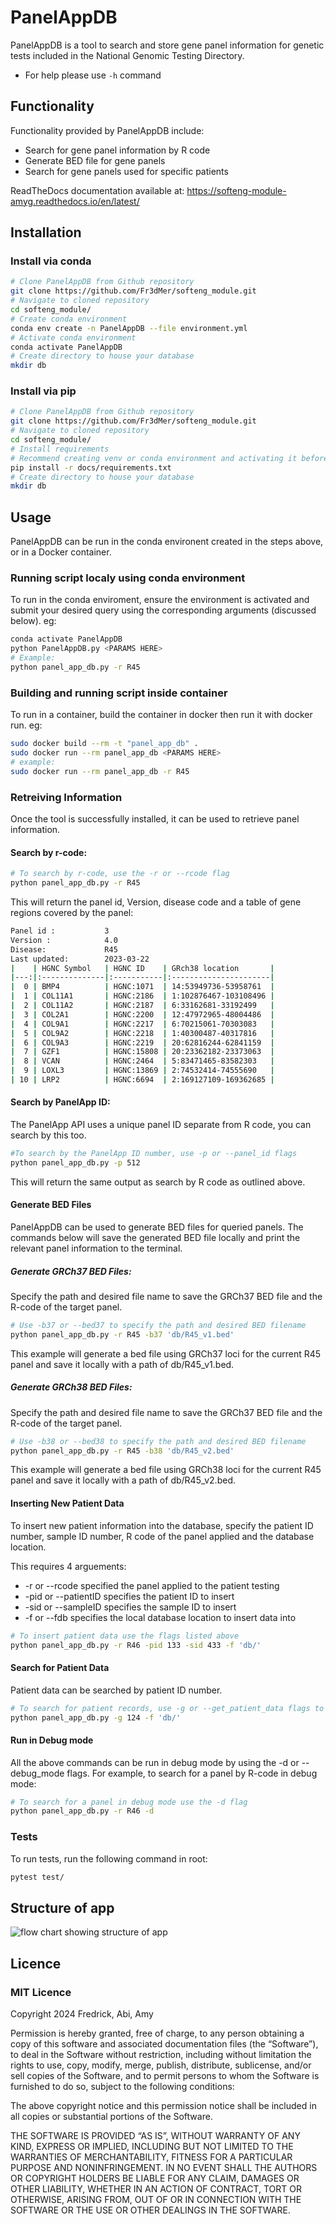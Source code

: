 PanelAppDB
============

PanelAppDB is a tool to search and store gene panel information for genetic tests included in the National Genomic Testing Directory.

- For help please use `-h` command

## Functionality
Functionality provided by PanelAppDB include:
- Search for gene panel information by R code
- Generate BED file for gene panels
- Search for gene panels used for specific patients

ReadTheDocs documentation available at: https://softeng-module-amyg.readthedocs.io/en/latest/

## Installation

### Install via conda
```bash
# Clone PanelAppDB from Github repository
git clone https://github.com/Fr3dMer/softeng_module.git
# Navigate to cloned repository
cd softeng_module/
# Create conda environment
conda env create -n PanelAppDB --file environment.yml
# Activate conda environment
conda activate PanelAppDB
# Create directory to house your database
mkdir db
```

### Install via pip 
```bash
# Clone PanelAppDB from Github repository
git clone https://github.com/Fr3dMer/softeng_module.git
# Navigate to cloned repository
cd softeng_module/
# Install requirements
# Recommend creating venv or conda environment and activating it before carrying out this step
pip install -r docs/requirements.txt
# Create directory to house your database
mkdir db
```

## Usage
PanelAppDB can be run in the conda environent created in the steps above, or in a Docker container.

### Running script localy using conda environment
To run in the conda enviroment, ensure the environment is activated and submit your desired query using the corresponding arguments (discussed below).
eg:
```bash
conda activate PanelAppDB
python PanelAppDB.py <PARAMS HERE>
# Example:
python panel_app_db.py -r R45
```

### Building and running script inside container 
To run in a container, build the container in docker then run it with docker run.
eg:
```bash
sudo docker build --rm -t "panel_app_db" .
sudo docker run --rm panel_app_db <PARAMS HERE>
# example:
sudo docker run --rm panel_app_db -r R45 
```

### Retreiving Information

Once the tool is successfully installed, it can be used to retrieve panel information.

#### Search by r-code:
```bash
# To search by r-code, use the -r or --rcode flag
python panel_app_db.py -r R45
```

This will return the panel id, Version, disease code and a table of gene regions covered by the panel:
```bash
Panel id :           3
Version :            4.0
Disease:             R45
Last updated:        2023-03-22
|    | HGNC Symbol   | HGNC ID    | GRch38 location       |
|---:|:--------------|:-----------|:----------------------|
|  0 | BMP4          | HGNC:1071  | 14:53949736-53958761  |
|  1 | COL11A1       | HGNC:2186  | 1:102876467-103108496 |
|  2 | COL11A2       | HGNC:2187  | 6:33162681-33192499   |
|  3 | COL2A1        | HGNC:2200  | 12:47972965-48004486  |
|  4 | COL9A1        | HGNC:2217  | 6:70215061-70303083   |
|  5 | COL9A2        | HGNC:2218  | 1:40300487-40317816   |
|  6 | COL9A3        | HGNC:2219  | 20:62816244-62841159  |
|  7 | GZF1          | HGNC:15808 | 20:23362182-23373063  |
|  8 | VCAN          | HGNC:2464  | 5:83471465-83582303   |
|  9 | LOXL3         | HGNC:13869 | 2:74532414-74555690   |
| 10 | LRP2          | HGNC:6694  | 2:169127109-169362685 |
```

#### Search by PanelApp ID:
The PanelApp API uses a unique panel ID separate from R code, you can search by this too.
```bash
#To search by the PanelApp ID number, use -p or --panel_id flags
python panel_app_db.py -p 512
```
This will return the same output as search by R code as outlined above.

#### Generate BED Files
PanelAppDB can be used to generate BED files for queried panels.
The commands below will save the generated BED file locally and print the relevant panel information to the terminal.

##### Generate GRCh37 BED Files:
Specify the path and desired file name to save the GRCh37 BED file and the R-code of the target panel.
```bash
# Use -b37 or --bed37 to specify the path and desired BED filename
python panel_app_db.py -r R45 -b37 'db/R45_v1.bed'
```
This example will generate a bed file using GRCh37 loci for the current R45 panel and save it locally with a path of db/R45_v1.bed.

##### Generate GRCh38 BED Files:
Specify the path and desired file name to save the GRCh37 BED file and the R-code of the target panel.
```bash
# Use -b38 or --bed38 to specify the path and desired BED filename
python panel_app_db.py -r R45 -b38 'db/R45_v2.bed'
```
This example will generate a bed file using GRCh38 loci for the current R45 panel and save it locally with a path of db/R45_v2.bed.


#### Inserting New Patient Data
To insert new patient information into the database, specify the patient ID number, sample ID number, R code of the panel applied and the database location.

This requires 4 arguements:

- -r or --rcode specified the panel applied to the patient testing 
- -pid or --patientID specifies the patient ID to insert 
- -sid or --sampleID specifies the sample ID to insert 
- -f or --fdb specifies the local database location to insert data into

```bash
# To insert patient data use the flags listed above
python panel_app_db.py -r R46 -pid 133 -sid 433 -f 'db/'
```

#### Search for Patient Data
Patient data can be searched by patient ID number.
```bash
# To search for patient records, use -g or --get_patient_data flags to specify the patient ID
python panel_app_db.py -g 124 -f 'db/'
```

#### Run in Debug mode
All the above commands can be run in debug mode by using the -d or --debug_mode flags. For example, to search for a panel by R-code in debug mode:
```bash
# To search for a panel in debug mode use the -d flag
python panel_app_db.py -r R46 -d
```

### Tests
To run tests, run the following command in root:
```bash
pytest test/
```


## Structure of app
![flow chart showing structure of app](docs/Flowchart.png)


## Licence
### MIT Licence
Copyright 2024 Fredrick, Abi, Amy

Permission is hereby granted, free of charge, to any person obtaining a copy of this software and associated documentation files (the “Software”), to deal in the Software without restriction, including without limitation the rights to use, copy, modify, merge, publish, distribute, sublicense, and/or sell copies of the Software, and to permit persons to whom the Software is furnished to do so, subject to the following conditions:

The above copyright notice and this permission notice shall be included in all copies or substantial portions of the Software.


THE SOFTWARE IS PROVIDED “AS IS”, WITHOUT WARRANTY OF ANY KIND, EXPRESS OR IMPLIED, INCLUDING BUT NOT LIMITED TO THE WARRANTIES OF MERCHANTABILITY, FITNESS FOR A PARTICULAR PURPOSE AND NONINFRINGEMENT. IN NO EVENT SHALL THE AUTHORS OR COPYRIGHT HOLDERS BE LIABLE FOR ANY CLAIM, DAMAGES OR OTHER LIABILITY, WHETHER IN AN ACTION OF CONTRACT, TORT OR OTHERWISE, ARISING FROM, OUT OF OR IN CONNECTION WITH THE SOFTWARE OR THE USE OR OTHER DEALINGS IN THE SOFTWARE.

